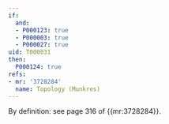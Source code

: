 ```yaml
---
if:
  and:
  - P000123: true
  - P000003: true
  - P000027: true
uid: T000031
then:
  P000124: true
refs:
- mr: '3728284'
  name: Topology (Munkres)
---
```

By definition: see page 316 of {{mr:3728284}}.
